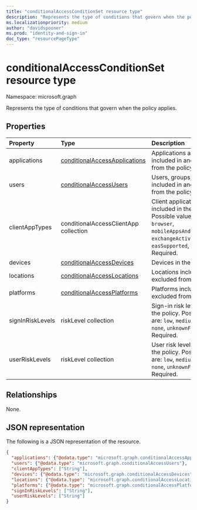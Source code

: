```yaml
---
title: "conditionalAccessConditionSet resource type"
description: "Represents the type of conditions that govern when the policy applies."
ms.localizationpriority: medium
author: "davidspooner"
ms.prod: "identity-and-sign-in"
doc_type: "resourcePageType"
---
```


# conditionalAccessConditionSet resource type

Namespace: microsoft.graph

Represents the type of conditions that govern when the policy applies.

## Properties

| Property     | Type        | Description |
|:-------------|:------------|:------------|
|applications|[conditionalAccessApplications](conditionalaccessapplications.md)| Applications and user actions included in and excluded from the policy. Required. |
|users|[conditionalAccessUsers](conditionalaccessusers.md)| Users, groups, and roles included in and excluded from the policy. Required. |
|clientAppTypes|conditionalAccessClientApp collection| Client application types included in the policy. Possible values are: `all`, `browser`, `mobileAppsAndDesktopClients`, `exchangeActiveSync`, `easSupported`, `other`. Required.|
|devices|[conditionalAccessDevices](conditionalaccessdevices.md)| Devices in the policy. |
|locations|[conditionalAccessLocations](conditionalaccesslocations.md)| Locations included in and excluded from the policy. |
|platforms|[conditionalAccessPlatforms](conditionalaccessplatforms.md)| Platforms included in and excluded from the policy. |
|signInRiskLevels|riskLevel collection| Sign-in risk levels included in the policy. Possible values are: `low`, `medium`, `high`, `hidden`, `none`, `unknownFutureValue`. Required.|
|userRiskLevels|riskLevel collection| User risk levels included in the policy. Possible values are: `low`, `medium`, `high`, `hidden`, `none`, `unknownFutureValue`. Required.|

## Relationships

None.

## JSON representation

The following is a JSON representation of the resource.

<!-- {
  "blockType": "resource",
  "optionalProperties": [
    "clientAppTypes",
    "locations",
    "platforms",
    "signInRiskLevels",
    "userRiskLevels"
  ],
  "@odata.type": "microsoft.graph.conditionalAccessConditionSet",
  "baseType": null
}-->

```json
{
  "applications": {"@odata.type": "microsoft.graph.conditionalAccessApplications"},
  "users": {"@odata.type": "microsoft.graph.conditionalAccessUsers"},
  "clientAppTypes": ["String"],
  "devices": {"@odata.type": "microsoft.graph.conditionalAccessDevices"},
  "locations": {"@odata.type": "microsoft.graph.conditionalAccessLocations"},
  "platforms": {"@odata.type": "microsoft.graph.conditionalAccessPlatforms"},
  "signInRiskLevels": ["String"],
  "userRiskLevels": ["String"]
}
```

<!-- uuid: 16cd6b66-4b1a-43a1-adaf-3a886856ed98
2019-02-04 14:57:30 UTC -->
<!-- {
  "type": "#page.annotation",
  "description": "conditionalAccessConditionSet resource",
  "keywords": "",
  "section": "documentation",
  "tocPath": ""
}-->

